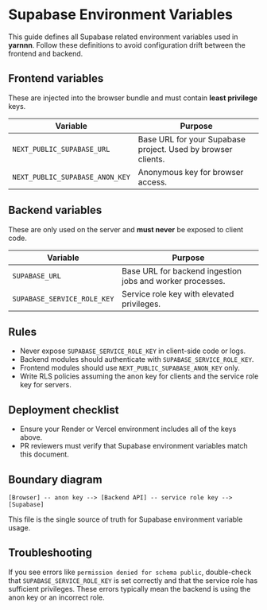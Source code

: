 # Supabase Environment Variables

This guide defines all Supabase related environment variables used in **yarnnn**.  Follow these definitions to avoid configuration drift between the frontend and backend.

## Frontend variables

These are injected into the browser bundle and must contain **least privilege** keys.

| Variable | Purpose |
| --- | --- |
| `NEXT_PUBLIC_SUPABASE_URL` | Base URL for your Supabase project. Used by browser clients. |
| `NEXT_PUBLIC_SUPABASE_ANON_KEY` | Anonymous key for browser access. |

## Backend variables

These are only used on the server and **must never** be exposed to client code.

| Variable | Purpose |
| --- | --- |
| `SUPABASE_URL` | Base URL for backend ingestion jobs and worker processes. |
| `SUPABASE_SERVICE_ROLE_KEY` | Service role key with elevated privileges. |

## Rules

- Never expose `SUPABASE_SERVICE_ROLE_KEY` in client-side code or logs.
- Backend modules should authenticate with `SUPABASE_SERVICE_ROLE_KEY`.
- Frontend modules should use `NEXT_PUBLIC_SUPABASE_ANON_KEY` only.
- Write RLS policies assuming the anon key for clients and the service role key for servers.

## Deployment checklist

- Ensure your Render or Vercel environment includes all of the keys above.
- PR reviewers must verify that Supabase environment variables match this document.

## Boundary diagram

```
[Browser] -- anon key --> [Backend API] -- service role key --> [Supabase]
```

This file is the single source of truth for Supabase environment variable usage.

## Troubleshooting

If you see errors like `permission denied for schema public`, double-check that
`SUPABASE_SERVICE_ROLE_KEY` is set correctly and that the service role has
sufficient privileges. These errors typically mean the backend is using the
anon key or an incorrect role.

